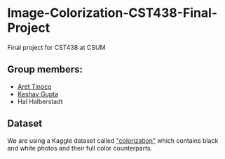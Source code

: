 # Image-Colorization-CST438-Final-Project
Final project for CST438 at CSUM

## Group members:
- [Aret Tinoco]()
- [Keshav Gupta]()
- Hal Halberstadt

## Dataset
We are using a Kaggle dataset called ["colorization"](https://www.kaggle.com/datasets/darthgera/colorization) which contains black and white photos and their full color counterparts.
